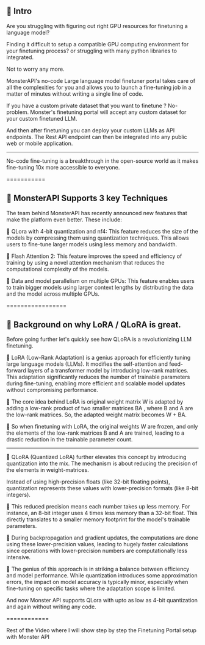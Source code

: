 ## 📌  Intro

Are you struggling with figuring out right GPU resources for finetuning a language model?

Finding it difficult to setup a compatible GPU computing environment for your finetuning process? or struggling with many python libraries to integrated.

Not to worry any more.

MonsterAPI's no-code Large language model finetuner portal takes care of all the complexities for you and allows you to launch a fine-tuning job in a matter of minutes without writing a single line of code.

If you have a custom private dataset that you want to finetune ? No-problem. Monster's finetuning portal will accept any custom dataset for your custom finetuned LLM.

And then after finetuning you can deploy your custom LLMs as API endpoints. The Rest API endpoint can then be integrated into any public web or mobile application.

------

No-code fine-tuning is a breakthrough in the open-source world as it makes fine-tuning 10x more accessible to everyone.

===========

## 📌 MonsterAPI Supports 3 key Techniques

The team behind MonsterAPI has recently announced new features that make the platform even better. These include:

📌 QLora with 4-bit quantization and nf4: This feature reduces the size of the models by compressing them using quantization techniques. This allows users to fine-tune larger models using less memory and bandwidth.

📌 Flash Attention 2: This feature improves the speed and efficiency of training by using a novel attention mechanism that reduces the computational complexity of the models.

📌 Data and model parallelism on multiple GPUs: This feature enables users to train bigger models using larger context lengths by distributing the data and the model across multiple GPUs.


=================

## 📌 Background on why LoRA / QLoRA is great.

Before going further let's quickly see how QLoRA is a revolutionizing LLM finetuning.

📌 LoRA (Low-Rank Adaptation) is a genius approach for efficiently tuning large language models (LLMs). It modifies the self-attention and feed-forward layers of a transformer model by introducing low-rank matrices. This adaptation significantly reduces the number of trainable parameters during fine-tuning, enabling more efficient and scalable model updates without compromising performance.

📌 The core idea behind LoRA is original weight matrix  W  is adapted by adding a low-rank product of two smaller matrices  BA , where  B  and  A  are the low-rank matrices. So, the adapted weight matrix becomes  W + BA.

📌 So when finetuning with LoRA, the original weights  W  are frozen, and only the elements of the low-rank matrices  B  and  A  are trained, leading to a drastic reduction in the trainable parameter count.

---------

📌 QLoRA (Quantized LoRA) further elevates this concept by introducing quantization into the mix. The mechanism is about reducing the precision of the elements in weight-matrices.

Instead of using high-precision floats (like 32-bit floating points), quantization represents these values with lower-precision formats (like 8-bit integers).

📌 This reduced precision means each number takes up less memory. For instance, an 8-bit integer uses 4 times less memory than a 32-bit float. This directly translates to a smaller memory footprint for the model's trainable parameters.

📌 During backpropagation and gradient updates, the computations are done using these lower-precision values, leading to hugely faster calculations since operations with lower-precision numbers are computationally less intensive.

📌 The genius of this approach is in striking a balance between efficiency and model performance. While quantization introduces some approximation errors, the impact on model accuracy is typically minor, especially when fine-tuning on specific tasks where the adaptation scope is limited.

And now Monster API supports QLora with upto as low as 4-bit quantization and again without writing any code.

============

Rest of the Video where I will show step by step the Finetuning Portal setup with Monster API